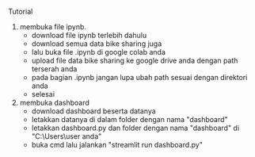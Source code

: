 Tutorial
1. membuka file ipynb.
   - download file ipynb terlebih dahulu
   - download semua data bike sharing juga
   - lalu buka file .ipynb di google colab anda
   - upload file data bike sharing ke google drive anda dengan path terserah anda
   - pada bagian .ipynb jangan lupa ubah path sesuai dengan direktori anda
   - selesai
2. membuka dashboard
   - download dashboard beserta datanya
   - letakkan datanya di dalam folder dengan nama "dashboard"
   - letakkan dashboard.py dan folder dengan nama "dashboard" di "C:\Users\user anda\"
   - buka cmd lalu jalankan "streamlit run dashboard.py"
